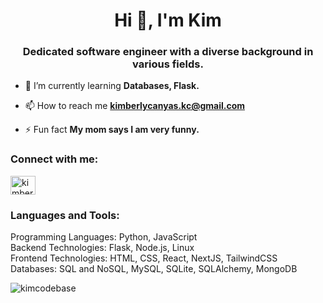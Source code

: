 <h1 align="center">Hi 👋, I'm Kim</h1>
<h3 align="center">Dedicated software engineer  with a diverse background in various fields.</h3>

- 🌱 I’m currently learning **Databases, Flask.**

- 📫 How to reach me **kimberlycanyas.kc@gmail.com**

- ⚡ Fun fact **My mom says I am very funny.**

<h3 align="left">Connect with me:</h3>
<p align="left">
<a href="https://linkedin.com/in/kimberlycanas" target="blank"><img align="center" src="https://raw.githubusercontent.com/rahuldkjain/github-profile-readme-generator/master/src/images/icons/Social/linked-in-alt.svg" alt="kimberlycanas" height="30" width="40" /></a>
</p>

<h3 align="left">Languages and Tools:</h3>
<p align="left"> Programming Languages: Python, JavaScript<br/>
Backend Technologies: Flask, Node.js, Linux<br/>
Frontend Technologies: HTML, CSS, React, NextJS, TailwindCSS<br/>
Databases: SQL and NoSQL, MySQL, SQLite, SQLAlchemy, MongoDB<br/>

<p><img align="center" src="https://github-readme-stats.vercel.app/api/top-langs?username=kimcodebase&show_icons=true&locale=en&layout=compact" alt="kimcodebase" /></p>
